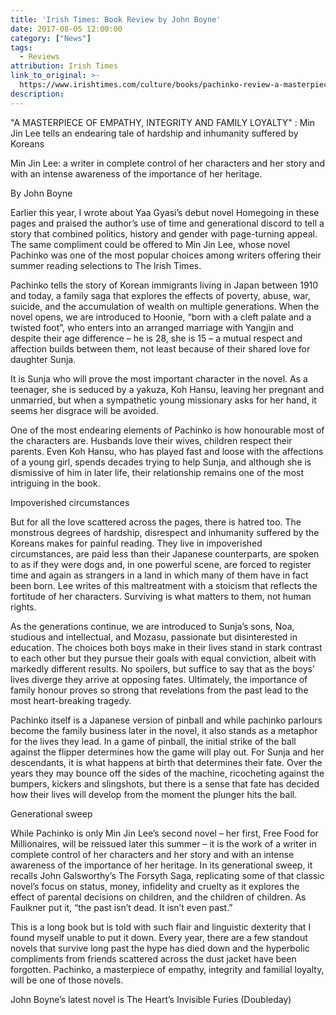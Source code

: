 ```yaml
---
title: 'Irish Times: Book Review by John Boyne'
date: 2017-08-05 12:00:00
category: ["News"]
tags:
  - Reviews
attribution: Irish Times
link_to_original: >-
  https://www.irishtimes.com/culture/books/pachinko-review-a-masterpiece-of-empathy-integrity-and-family-loyalty-1.3165406
description:
---
```



"A MASTERPIECE OF EMPATHY, INTEGRITY AND FAMILY LOYALTY" : Min Jin Lee tells an endearing tale of hardship and inhumanity suffered by Koreans

Min Jin Lee: a writer in complete control of her characters and her story and with an intense awareness of the importance of her heritage.

By John Boyne

Earlier this year, I wrote about Yaa Gyasi’s debut novel Homegoing in these pages and praised the author’s use of time and generational discord to tell a story that combined politics, history and gender with page-turning appeal. The same compliment could be offered to Min Jin Lee, whose novel Pachinko was one of the most popular choices among writers offering their summer reading selections to The Irish Times.

Pachinko tells the story of Korean immigrants living in Japan between 1910 and today, a family saga that explores the effects of poverty, abuse, war, suicide, and the accumulation of wealth on multiple generations. When the novel opens, we are introduced to Hoonie, “born with a cleft palate and a twisted foot”, who enters into an arranged marriage with Yangjin and despite their age difference – he is 28, she is 15 – a mutual respect and affection builds between them, not least because of their shared love for daughter Sunja.

It is Sunja who will prove the most important character in the novel. As a teenager, she is seduced by a yakuza, Koh Hansu, leaving her pregnant and unmarried, but when a sympathetic young missionary asks for her hand, it seems her disgrace will be avoided.

One of the most endearing elements of Pachinko is how honourable most of the characters are. Husbands love their wives, children respect their parents. Even Koh Hansu, who has played fast and loose with the affections of a young girl, spends decades trying to help Sunja, and although she is dismissive of him in later life, their relationship remains one of the most intriguing in the book.

Impoverished circumstances

But for all the love scattered across the pages, there is hatred too. The monstrous degrees of hardship, disrespect and inhumanity suffered by the Koreans makes for painful reading. They live in impoverished circumstances, are paid less than their Japanese counterparts, are spoken to as if they were dogs and, in one powerful scene, are forced to register time and again as strangers in a land in which many of them have in fact been born. Lee writes of this maltreatment with a stoicism that reflects the fortitude of her characters. Surviving is what matters to them, not human rights.

As the generations continue, we are introduced to Sunja’s sons, Noa, studious and intellectual, and Mozasu, passionate but disinterested in education. The choices both boys make in their lives stand in stark contrast to each other but they pursue their goals with equal conviction, albeit with markedly different results. No spoilers, but suffice to say that as the boys’ lives diverge they arrive at opposing fates. Ultimately, the importance of family honour proves so strong that revelations from the past lead to the most heart-breaking tragedy.

Pachinko itself is a Japanese version of pinball and while pachinko parlours become the family business later in the novel, it also stands as a metaphor for the lives they lead. In a game of pinball, the initial strike of the ball against the flipper determines how the game will play out. For Sunja and her descendants, it is what happens at birth that determines their fate. Over the years they may bounce off the sides of the machine, ricocheting against the bumpers, kickers and slingshots, but there is a sense that fate has decided how their lives will develop from the moment the plunger hits the ball.

Generational sweep

While Pachinko is only Min Jin Lee’s second novel – her first, Free Food for Millionaires, will be reissued later this summer – it is the work of a writer in complete control of her characters and her story and with an intense awareness of the importance of her heritage. In its generational sweep, it recalls John Galsworthy’s The Forsyth Saga, replicating some of that classic novel’s focus on status, money, infidelity and cruelty as it explores the effect of parental decisions on children, and the children of children. As Faulkner put it, “the past isn’t dead. It isn’t even past.”

This is a long book but is told with such flair and linguistic dexterity that I found myself unable to put it down. Every year, there are a few standout novels that survive long past the hype has died down and the hyperbolic compliments from friends scattered across the dust jacket have been forgotten. Pachinko, a masterpiece of empathy, integrity and familial loyalty, will be one of those novels.

John Boyne’s latest novel is The Heart’s Invisible Furies (Doubleday)